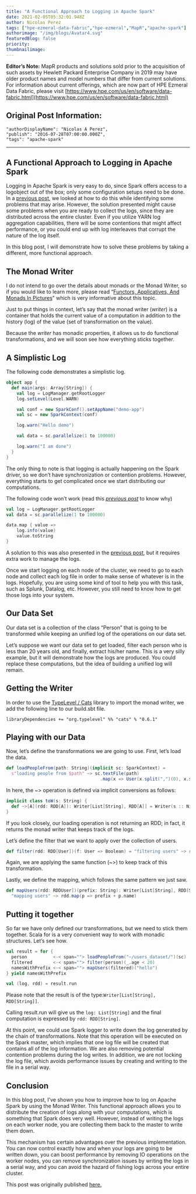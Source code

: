 ```yaml
---
title: "A Functional Approach to Logging in Apache Spark"
date: 2021-02-05T05:32:01.948Z
author: Nicolas Perez 
tags: ["hpe-ezmeral-data-fabric","hpe-ezmeral","MapR","apache-spark"]
authorimage: "/img/blogs/Avatar4.svg"
featuredBlog: false
priority:
thumbnailimage:
---
```

**Editor’s Note:** MapR products and solutions sold prior to the acquisition of such assets by Hewlett Packard Enterprise Company in 2019 may have older product names and model numbers that differ from current solutions. For information about current offerings, which are now part of HPE Ezmeral Data Fabric, please visit [https://www.hpe.com/us/en/software/data-fabric.html](https://www.hpe.com/us/en/software/data-fabric.html)

## Original Post Information:

```
"authorDisplayName": "Nicolas A Perez",
"publish": "2016-07-28T07:00:00.000Z",
"tags": "apache-spark"
```

---

## A Functional Approach to Logging in Apache Spark

Logging in Apache Spark is very easy to do, since Spark offers access to a logobject out of the box; only some configuration setups need to be done. In a [previous post](/blog/0NBjLpX5VAF3JKoDEqOo/how-to-log-in-apache-spark), we looked at how to do this while identifying some problems that may arise. However, the solution presented might cause some problems when you are ready to collect the logs, since they are distributed across the entire cluster. Even if you utilize YARN log aggregation capabilities, there will be some contentions that might affect performance, or you could end up with log interleaves that corrupt the nature of the log itself.

In this blog post, I will demonstrate how to solve these problems by taking a different, more functional approach.

## The Monad Writer

I do not intend to go over the details about monads or the Monad Writer, so if you would like to learn more, please read “<a target='\_blank'  href='https://adit.io/posts/2013-04-17-functors,_applicatives,_and_monads_in_pictures.html'>Functors, Applicatives, And Monads In Pictures</a>” which is very informative about this topic.

Just to put things in context, let’s say that the monad writer (_writer_) is a container that holds the current value of a computation in addition to the history (log) of the value (set of transformation on the value).

Because the _writer_ has monadic properties, it allows us to do functional transformations, and we will soon see how everything sticks together.

## A Simplistic Log

The following code demonstrates a simplistic log.

```scala
object app {
  def main(args: Array[String]) {
    val log = LogManager.getRootLogger
    log.setLevel(Level.WARN)

    val conf = new SparkConf().setAppName("demo-app")
    val sc = new SparkContext(conf)

    log.warn("Hello demo")

    val data = sc.parallelize(1 to 100000)

    log.warn("I am done")
  }
}	

```

The only thing to note is that logging is actually happening on the Spark driver, so we don’t have synchronization or contention problems. However, everything starts to get complicated once we start distributing our computations.

The following code won’t work (read this [_previous post_](/blog/0NBjLpX5VAF3JKoDEqOo/how-to-log-in-apache-spark) to know why)

```scala
val log = LogManager.getRootLogger
val data = sc.parallelize(1 to 100000)

data.map { value => 
    log.info(value)
    value.toString
}

```

A solution to this was also presented in the [previous post](/blog/0NBjLpX5VAF3JKoDEqOo/how-to-log-in-apache-spark), but it requires extra work to manage the logs.

Once we start logging on each node of the cluster, we need to go to each node and collect each log file in order to make sense of whatever is in the logs. Hopefully, you are using some kind of tool to help you with this task, such as Splunk, Datalog, etc. However, you still need to know how to get those logs into your system.

## Our Data Set

Our data set is a collection of the class “Person” that is going to be transformed while keeping an unified log of the operations on our data set.

Let’s suppose we want our data set to get loaded, filter each person who is less than 20 years old, and finally, extract his/her name. This is a very silly example, but it will demonstrate how the logs are produced. You could replace these computations, but the idea of building a unified log will remain.

## Getting the Writer

In order to use the <a target='\_blank'  href='https://typelevel.org/projects/'>TypeLevel / Cats</a> library to import the monad writer, we add the following line to our build.sbt file.

`libraryDependencies += "org.typelevel" %% "cats" % "0.6.1"`

## Playing with our Data

Now, let’s define the transformations we are going to use. First, let’s load the data.

```scala
def loadPeopleFrom(path: String)(implicit sc: SparkContext) = 
  s"loading people from $path" ~> sc.textFile(path)
                                    .map(x => User(x.split(",")(0), x.split(",")(1).toInt))

```

In here, the ~> operation is defined via implicit conversions as follows:

```scala
implicit class toW(s: String) {
  def ~>[A](rdd: RDD[A]): Writer[List[String], RDD[A]] = Writer(s :: Nil, rdd)
}

```

If you look closely, our loading operation is not returning an RDD; in fact, it returns the monad writer that keeps track of the logs.

Let’s define the filter that we want to apply over the collection of users.

```scala
def filter(rdd: RDD[User])(f: User => Boolean) = "filtering users" ~> rdd.filter(f)
```

Again, we are applying the same function (~>) to keep track of this transformation.

Lastly, we define the mapping, which follows the same pattern we just saw.

```scala
def mapUsers(rdd: RDDUser])(prefix: String): Writer[List[String], RDD[String]] = 
  "mapping users" ~> rdd.map(p => prefix + p.name)

```

## Putting it together

So far we have only defined our transformations, but we need to stick them together. Scala for is a very convenient way to work with monadic structures. Let’s see how.

```scala
val result = for {
  person          <-< span=""> loadPeopleFrom("~/users_dataset/")(sc)
  filtered        <-< span=""> filter(person)(_.age < 20)
  namesWithPrefix <-< span=""> mapUsers(filtered)("hello")
} yield namesWithPrefix

val (log, rdd) = result.run 
```

Please note that the result is of the type:`Writer[List[String], RDD[String]]`.

Calling result.run will give us the `log: List[String]` and the final computation is expressed by `rdd: RDD[String]`.

At this point, we could use Spark logger to write down the log generated by the chain of transformations. Note that this operation will be executed on the Spark master, which implies that one log file will be created that contains all of the log information. We are also removing potential contention problems during the log writes. In addition, we are not locking the log file, which avoids performance issues by creating and writing to the file in a serial way.

## Conclusion

In this blog post, I’ve shown you how to improve how to log on Apache Spark by using the Monad Writer. This functional approach allows you to distribute the creation of logs along with your computations, which is something that Spark does very well. However, instead of writing the logs on each worker node, you are collecting them back to the master to write them down.

This mechanism has certain advantages over the previous implementation. You can now control exactly how and when your logs are going to be written down, you can boost performance by removing IO operations on the worker nodes, you can remove synchronization issues by writing the logs in a serial way, and you can avoid the hazard of fishing logs across your entire cluster.

This post was originally published <a target='\_blank'  href='https://medium.com/hackernoon/how-to-log-in-apache-spark-a-functional-approach-e48ffbbd935b#.87l91o1r3'>here.</a>